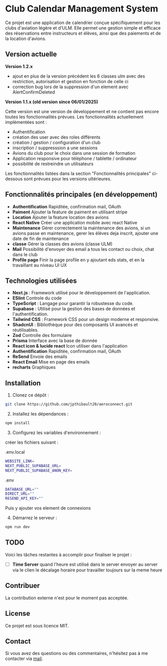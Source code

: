 # Club Calendar Management System

Ce projet est une application de calendrier conçue spécifiquement pour les clubs d'aviation légère et d'ULM. Elle permet une gestion simple et efficace des réservations entre instructeurs et élèves, ainsi que des paiements et de la location d'avions.

## Version actuelle

**Version 1.2.x**
 *  ajout en plus de la version précédent les 6 classes ulm avec des restriction, autorisation et gestion en fonction de celle ci
 *  correction bug lors de la suppression d'un element avec AlertConfirmDeleted

**Version 1.1.x (old version since 06/01/2025)** 

Cette version est une version de développement et ne contient pas encore toutes les fonctionnalités prévues. Les fonctionnalités actuellement implémentées sont :

*   Authentification
*   création des user avec des roles différents
*   création / gestion / configuration d'un club
*   inscription / suppresssion a une sessions
*   Avions du club pour le choix dans une session de formation
*   Application responsive pour téléphone / tablette / ordinateur
*   possibilité de restreindre un utilisateurs

Les fonctionnalités listées dans la section "Fonctionnalités principales" ci-dessous sont prévues pour les versions ultérieures.

## Fonctionnalités principales (en développement)

- **Authentification** Rapiditée, confirmation mail, OAuth
- **Paiment** Ajouter la feature de paiment en utilisant stripe
- **Location** Ajouter la feature location des avions
- **React Native** Créer une application mobile avec react Native
- **Maintenance** Gérer correctement la maintenance des avions, si un avions passe en maintenance, gerer les élèves deja inscrit, ajouter une date de fin de maintenance
- **classe** Gérer la classes des avions (classe ULM)
- **Mail** Possibilité d'envoyer des email a tous les contact ou choix, chat dans le club 
- **Profile page** Finir la page profile en y ajoutant eds stats, et en la travaillant au niveau UI UX

## Technologies utilisées

- **Next.js** : Framework utilisé pour le développement de l'application.
- **ESlint** Controle du code
- **TypeScript** : Langage pour garantir la robustesse du code.
- **Supabase** : Utilisé pour la gestion des bases de données et l'authentification.
- **Tailwind CSS** : Framework CSS pour un design moderne et responsive.
- **ShadcnUI** : Bibliothèque pour des composants UI avancés et réutilisables.
- **Zod** Controlle des formulaire
- **Prisma** Interface avec la base de donnée
- **React icon & lucide react** Icon utiliser dans l'application
- **Authentification** Rapiditée, confirmation mail, OAuth
- **ReSend** Envoie des emails
- **React Email** Mise en page des emails
- **recharts** Graphiques

## Installation

1. Clonez ce dépôt :

```bash
git clone https://github.com/jpthibault20/aeroconnect.git
```	

2. Installez les dépendances :

```bash
npm install
```

3. Configurez les variables d'environnement :

créer les fichiers suivant : 

.env.local
```bash
WEBSITE_LINK=
NEXT_PUBLIC_SUPABASE_URL=
NEXT_PUBLIC_SUPABASE_ANON_KEY=
```
.env
```bash
DATABASE_URL=""
DIRECT_URL=""
RESEND_API_KEY=""
```
Puis y ajouter vos element de connexions

4. Démarrez le serveur :

```bash
npm run dev
```

## TODO

Voici les tâches restantes à accomplir pour finaliser le projet :

- [ ] **Time Server** quand l'heure est utilisé dans le server envoyer au server via le clien le décalage horaire pour travailler toujours sur la meme heure

## Contribuer

La contribution externe n'est pour le moment pas acceptée. 

## License

Ce projet est sous licence MIT.

## Contact

Si vous avez des questions ou des commentaires, n'hésitez pas à me contacter via [mail](mailto:thibault@jp-developpement.com).

